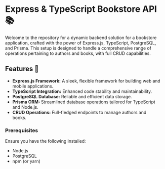 # Express & TypeScript Bookstore API 📚

Welcome to the repository for a dynamic backend solution for a bookstore application, crafted with the power of Express.js, TypeScript, PostgreSQL, and Prisma. This setup is designed to handle a comprehensive range of operations pertaining to authors and books, with full CRUD capabilities.

## Features 🌟

- **Express.js Framework:** A sleek, flexible framework for building web and mobile applications.
- **TypeScript Integration:** Enhanced code stability and maintainability.
- **PostgreSQL Database:** Reliable and efficient data storage.
- **Prisma ORM:** Streamlined database operations tailored for TypeScript and Node.js.
- **CRUD Operations:** Full-fledged endpoints to manage authors and books.



### Prerequisites

Ensure you have the following installed:

- Node.js
- PostgreSQL
- npm (or yarn)

